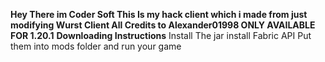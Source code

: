 **Hey There im Coder Soft This Is my hack client which i made from just modifying Wurst Client All Credits to Alexander01998 ONLY AVAILABLE FOR 1.20.1**
**Downloading Instructions**
Install The jar install Fabric API 
Put them into mods folder and run your game
